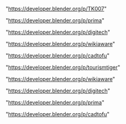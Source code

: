 "https://developer.blender.org/p/TK007"

"https://developer.blender.org/p/prima"

"https://developer.blender.org/p/digitech"

"https://developer.blender.org/p/wikiaware"

"https://developer.blender.org/p/cadtofu"

 
"https://developer.blender.org/p/tourismtiger"


"https://developer.blender.org/p/wikiaware"


"https://developer.blender.org/p/digitech"


"https://developer.blender.org/p/prima"


"https://developer.blender.org/p/cadtofu"


 
